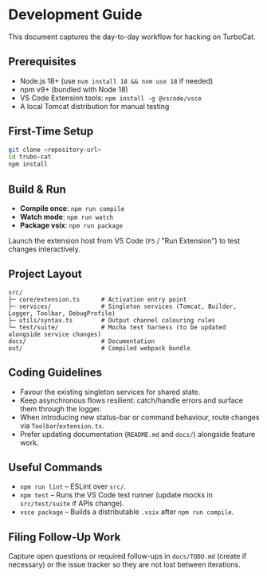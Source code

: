 # Development Guide

This document captures the day-to-day workflow for hacking on TurboCat.

## Prerequisites
- Node.js 18+ (use `nvm install 18 && nvm use 18` if needed)
- npm v9+ (bundled with Node 18)
- VS Code Extension tools: `npm install -g @vscode/vsce`
- A local Tomcat distribution for manual testing

## First-Time Setup
```bash
git clone <repository-url>
cd trubo-cat
npm install
```

## Build & Run
- **Compile once**: `npm run compile`
- **Watch mode**: `npm run watch`
- **Package vsix**: `npm run package`

Launch the extension host from VS Code (`F5` / "Run Extension") to test changes interactively.

## Project Layout
```
src/
├─ core/extension.ts      # Activation entry point
├─ services/              # Singleton services (Tomcat, Builder, Logger, Toolbar, DebugProfile)
├─ utils/syntax.ts        # Output channel colouring rules
└─ test/suite/            # Mocha test harness (to be updated alongside service changes)
docs/                     # Documentation
out/                      # Compiled webpack bundle
```

## Coding Guidelines
- Favour the existing singleton services for shared state.
- Keep asynchronous flows resilient: catch/handle errors and surface them through the logger.
- When introducing new status-bar or command behaviour, route changes via `Toolbar`/`extension.ts`.
- Prefer updating documentation (`README.md` and `docs/`) alongside feature work.

## Useful Commands
- `npm run lint` – ESLint over `src/`.
- `npm test` – Runs the VS Code test runner (update mocks in `src/test/suite` if APIs change).
- `vsce package` – Builds a distributable `.vsix` after `npm run compile`.

## Filing Follow-Up Work
Capture open questions or required follow-ups in `docs/TODO.md` (create if necessary) or the issue tracker so they are not lost between iterations.
